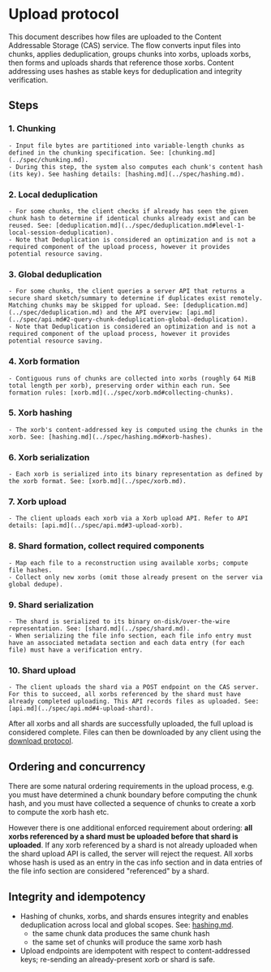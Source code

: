 # Upload protocol

This document describes how files are uploaded to the Content Addressable Storage (CAS) service.
The flow converts input files into chunks, applies deduplication, groups chunks into xorbs, uploads xorbs, then forms and uploads shards that reference those xorbs.
Content addressing uses hashes as stable keys for deduplication and integrity verification.

## Steps

### 1. Chunking

    - Input file bytes are partitioned into variable-length chunks as defined in the chunking specification. See: [chunking.md](../spec/chunking.md).
    - During this step, the system also computes each chunk's content hash (its key). See hashing details: [hashing.md](../spec/hashing.md).

### 2. Local deduplication

    - For some chunks, the client checks if already has seen the given chunk hash to determine if identical chunks already exist and can be reused. See: [deduplication.md](../spec/deduplication.md#level-1-local-session-deduplication).
    - Note that Deduplication is considered an optimization and is not a required component of the upload process, however it provides potential resource saving.

### 3. Global deduplication

    - For some chunks, the client queries a server API that returns a secure shard sketch/summary to determine if duplicates exist remotely. Matching chunks may be skipped for upload. See: [deduplication.md](../spec/deduplication.md) and the API overview: [api.md](../spec/api.md#2-query-chunk-deduplication-global-deduplication).
    - Note that Deduplication is considered an optimization and is not a required component of the upload process, however it provides potential resource saving.

### 4. Xorb formation

    - Contiguous runs of chunks are collected into xorbs (roughly 64 MiB total length per xorb), preserving order within each run. See formation rules: [xorb.md](../spec/xorb.md#collecting-chunks).

### 5. Xorb hashing

    - The xorb's content-addressed key is computed using the chunks in the xorb. See: [hashing.md](../spec/hashing.md#xorb-hashes).

### 6. Xorb serialization

    - Each xorb is serialized into its binary representation as defined by the xorb format. See: [xorb.md](../spec/xorb.md).

### 7. Xorb upload

    - The client uploads each xorb via a Xorb upload API. Refer to API details: [api.md](../spec/api.md#3-upload-xorb).

### 8. Shard formation, collect required components

    - Map each file to a reconstruction using available xorbs; compute file hashes.
    - Collect only new xorbs (omit those already present on the server via global dedupe).

### 9. Shard serialization

    - The shard is serialized to its binary on-disk/over-the-wire representation. See: [shard.md](../spec/shard.md).
    - When serializing the file info section, each file info entry must have an associated metadata section and each data entry (for each file) must have a verification entry.

### 10. Shard upload

    - The client uploads the shard via a POST endpoint on the CAS server. For this to succeed, all xorbs referenced by the shard must have already completed uploading. This API records files as uploaded. See: [api.md](../spec/api.md#4-upload-shard).

After all xorbs and all shards are successfully uploaded, the full upload is considered complete.
Files can then be downloaded by any client using the [download protocol](../spec/download_protocol.md).

## Ordering and concurrency

There are some natural ordering requirements in the upload process, e.g. you must have determined a chunk boundary before computing the chunk hash, and you must have collected a sequence of chunks to create a xorb to compute the xorb hash etc.

However there is one additional enforced requirement about ordering: **all xorbs referenced by a shard must be uploaded before that shard is uploaded**.
If any xorb referenced by a shard is not already uploaded when the shard upload API is called, the server will reject the request.
All xorbs whose hash is used as an entry in the cas info section and in data entries of the file info section are considered "referenced" by a shard.

## Integrity and idempotency

- Hashing of chunks, xorbs, and shards ensures integrity and enables deduplication across local and global scopes. See: [hashing.md](../spec/hashing.md).
  - the same chunk data produces the same chunk hash
  - the same set of chunks will produce the same xorb hash
- Upload endpoints are idempotent with respect to content-addressed keys; re-sending an already-present xorb or shard is safe.
